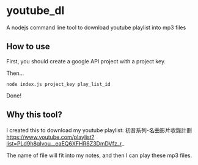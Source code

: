 youtube_dl
==========

A nodejs command line tool to download youtube playlist into mp3 files

How to use
----------

First, you should create a google API project with a project key.

Then...

```
node index.js project_key play_list_id
```

Done!

Why this tool?
--------------

I created this to download my youtube playlist: 初音系列-名曲影片收錄計劃
https://www.youtube.com/playlist?list=PLd9h8qIvou__eaEQ6XFHR6Z3DmDVfz_r_

The name of file will fit into my notes, and then I can play these mp3 files.

